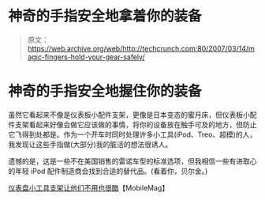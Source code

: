 # 神奇的手指安全地拿着你的装备

> 原文：<https://web.archive.org/web/http://techcrunch.com:80/2007/03/14/magic-fingers-hold-your-gear-safely/>

# 神奇的手指安全地握住你的装备

虽然它看起来不像是仪表板小配件支架，更像是日本变态的蜜月床，但仪表板小配件支架看起来好像会做它应该做的事情，将你的设备放在触手可及的地方，但防止它飞得到处都是。作为一个开车时同时处理许多小工具(iPod、Treo、超模)的人，我发现让这些手指做(大部分)我的脏活的想法很诱人。

遗憾的是，这是一些不在美国销售的雷诺车型的标准选项，但我相信一些有进取心的年轻 iPod 配件制造商会找到合适的替代品。(看着你，贝尔金。)

[仪表盘小工具支架让他们不用也很酷](https://web.archive.org/web/20201126163549/http://www.mobilemag.com/content/100/354/C12035/)【MobileMag】
